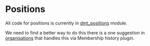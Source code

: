 # Positions

All code for positions is currently in [dmt_positions](../../../modules/custom/dmt_positions/dmt_positions.info.yml) module.

We need to find a better way to do this there is a one suggestion in [organisations](organisations.md) that handles this
via Membership history plugin.
